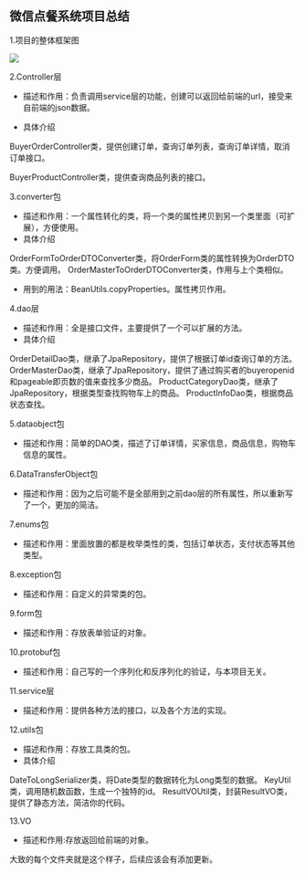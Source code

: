 ## 微信点餐系统项目总结

1.项目的整体框架图

![](https://i.imgur.com/rzTwcrN.png)

2.Controller层

* 描述和作用：负责调用service层的功能，创建可以返回给前端的url，接受来自前端的json数据。

* 具体介绍

BuyerOrderController类，提供创建订单，查询订单列表，查询订单详情，取消订单接口。

BuyerProductController类，提供查询商品列表的接口。

3.converter包

* 描述和作用：一个属性转化的类，将一个类的属性拷贝到另一个类里面（可扩展），方便使用。
* 具体介绍

OrderFormToOrderDTOConverter类，将OrderForm类的属性转换为OrderDTO类。方便调用。
OrderMasterToOrderDTOConverter类，作用与上个类相似。

* 用到的用法：BeanUtils.copyProperties。属性拷贝作用。

4.dao层

* 描述和作用：全是接口文件，主要提供了一个可以扩展的方法。
* 具体介绍

OrderDetailDao类，继承了JpaRepository，提供了根据订单id查询订单的方法。
OrderMasterDao类，继承了JpaRepository，提供了通过购买者的buyeropenid和pageable即页数的值来查找多少商品。
ProductCategoryDao类，继承了JpaRepository，根据类型查找购物车上的商品。
ProductInfoDao类，根据商品状态查找。

5.dataobject包

* 描述和作用：简单的DAO类，描述了订单详情，买家信息，商品信息，购物车信息的属性。

6.DataTransferObject包

* 描述和作用：因为之后可能不是全部用到之前dao层的所有属性，所以重新写了一个，更加的简洁。

7.enums包

* 描述和作用：里面放置的都是枚举类性的类，包括订单状态，支付状态等其他类型。

8.exception包

* 描述和作用：自定义的异常类的包。

9.form包

* 描述和作用：存放表单验证的对象。

10.protobuf包

* 描述和作用：自己写的一个序列化和反序列化的验证，与本项目无关。

11.service层

* 描述和作用：提供各种方法的接口，以及各个方法的实现。

12.utils包

* 描述和作用：存放工具类的包。
* 具体介绍

DateToLongSerializer类，将Date类型的数据转化为Long类型的数据。
KeyUtil类，调用随机数函数，生成一个独特的id。
ResultVOUtil类，封装ResultVO类，提供了静态方法，简洁你的代码。

13.VO

* 描述和作用:存放返回给前端的对象。

大致的每个文件夹就是这个样子，后续应该会有添加更新。